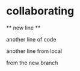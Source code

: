 # collaborating

** new line **

another line of code

another line from local

from the new branch
